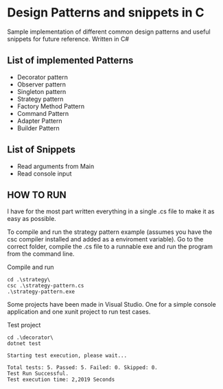 # Design Patterns and snippets in C

Sample implementation of different common design patterns and useful snippets for future reference.
Written in C#

## List of implemented Patterns

- Decorator pattern
- Observer pattern
- Singleton pattern
- Strategy pattern
- Factory Method Pattern
- Command Pattern
- Adapter Pattern
- Builder Pattern

## List of Snippets

- Read arguments from Main
- Read console input

## HOW TO RUN

I have for the most part written everything in a single .cs file to make it as easy as possible.

To compile and run the strategy pattern example (assumes you have the csc compiler installed and added as a enviroment variable).
Go to the correct folder, compile the .cs file to a runnable exe and run the program from the command line.

Compile and run

```
cd .\strategy\
csc .\strategy-pattern.cs
.\strategy-pattern.exe
```

Some projects have been made in Visual Studio. One for a simple console application and one xunit project to run test cases.

Test project

```
cd .\decorator\
dotnet test

Starting test execution, please wait...

Total tests: 5. Passed: 5. Failed: 0. Skipped: 0.
Test Run Successful.
Test execution time: 2,2019 Seconds

```
